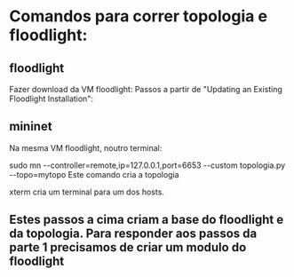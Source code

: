 # Comandos para correr topologia e floodlight:

## floodlight
Fazer download da VM floodlight:
Passos a partir de "Updating an Existing Floodlight Installation":

## mininet
Na mesma VM floodlight, noutro terminal:

sudo mn --controller=remote,ip=127.0.0.1,port=6653 --custom topologia.py --topo=mytopo
Este comando cria a topologia

xterm <host> cria um terminal para um dos hosts.

## Estes passos a cima criam a base do floodlight e da topologia. Para responder aos passos da parte 1 precisamos de criar um modulo do floodlight



